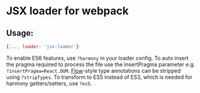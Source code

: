# JSX loader for webpack

## Usage:

```js
{..., loader: 'jsx-loader'}
```

To enable ES6 features, use `?harmony` in your loader config. To auto insert the pragma required to process the file use the insertPragma parameter e.g. `?insertPragma=React.DOM`. [Flow]-style type annotations can be stripped using `?stripTypes`. To transform to ES5 instead of ES3, which is needed for harmony getters/setters, use `?es5`.


[Flow]: http://flowtype.org/
